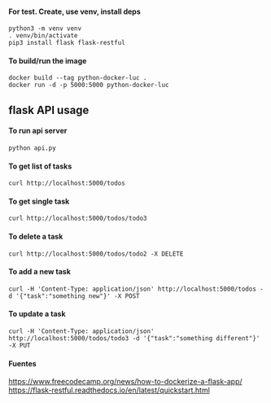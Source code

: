 #### For test. Create, use venv, install deps
```
python3 -m venv venv
. venv/bin/activate
pip3 install flask flask-restful
```
#### To build/run the image
```
docker build --tag python-docker-luc .
docker run -d -p 5000:5000 python-docker-luc
```

## flask API usage
#### To run api server
```
python api.py
```
#### To get list of tasks
```
curl http://localhost:5000/todos
```
#### To get single task
```
curl http://localhost:5000/todos/todo3
```
#### To delete a task
```
curl http://localhost:5000/todos/todo2 -X DELETE 
```
#### To add a new task
```
curl -H 'Content-Type: application/json' http://localhost:5000/todos -d '{"task":"something new"}' -X POST
```
#### To update a task
```
curl -H 'Content-Type: application/json' http://localhost:5000/todos/todo3 -d '{"task":"something different"}' -X PUT
```

#### Fuentes
https://www.freecodecamp.org/news/how-to-dockerize-a-flask-app/
https://flask-restful.readthedocs.io/en/latest/quickstart.html
